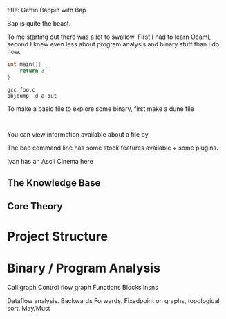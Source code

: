 

title: Gettin Bappin with Bap

Bap is quite the beast.

To me starting out there was a lot to swallow. First I had to learn Ocaml, second I knew even less about program analysis and binary stuff than I do now.

```C
int main(){
    return 3;
}
```

```
gcc foo.c
objdump -d a.out
```



To make a basic file to explore some binary, first make a dune file

```ocaml


```




```ocaml


```

You can view information available about a file by


The bap command line has some stock features available + some plugins.

Ivan has an Ascii Cinema here



## The Knowledge Base


## Core Theory


# Project Structure


# Binary / Program Analysis

Call graph
Control flow graph
Functions
Blocks
insns

Dataflow analysis. Backwards Forwards. Fixedpoint on graphs, topological sort.
May/Must
